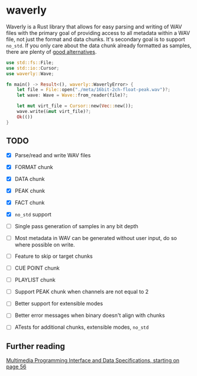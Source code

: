 # waverly
Waverly is a Rust library that allows for easy parsing and writing of WAV files with the primary
goal of providing access to all metadata within a WAV file, not just the format and data chunks.
It's secondary goal is to support `no_std`. If you only care about the data chunk already 
formatted as samples, there are plenty of [good alternatives](https://crates.io/search?q=wav).

```rust
use std::fs::File;
use std::io::Cursor;
use waverly::Wave;

fn main() -> Result<(), waverly::WaverlyError> {
    let file = File::open("./meta/16bit-2ch-float-peak.wav")?;
    let wave: Wave = Wave::from_reader(file)?;

    let mut virt_file = Cursor::new(Vec::new());
    wave.write(&mut virt_file)?;
    Ok(())
}
```


## TODO
- [x] Parse/read and write WAV files
- [x] FORMAT chunk
- [x] DATA chunk
- [x] PEAK chunk
- [x] FACT chunk
- [x] `no_std` support
- [ ] Single pass generation of samples in any bit depth
- [ ] Most metadata in WAV can be generated without user input, do so where possible on write.
- [ ] Feature to skip or target chunks
- [ ] CUE POINT chunk
- [ ] PLAYLIST chunk
- [ ] Support PEAK chunk when channels are not equal to 2
- [ ] Better support for extensible modes
- [ ] Better error messages when binary doesn't align with chunks
- [ ] ATests for additional chunks, extensible modes, `no_std`


## Further reading
[Multimedia Programming Interface and Data Specifications, starting on page 56](http://www-mmsp.ece.mcgill.ca/Documents/AudioFormats/WAVE/Docs/riffmci.pdf)
